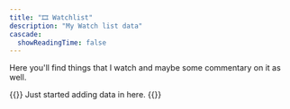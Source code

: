 ```yaml
---
title: "🎞️ Watchlist"
description: "My Watch list data"
cascade:
  showReadingTime: false
---
```

Here you'll find things that I watch and maybe some commentary on it as well.

{{<alert>}}
Just started adding data in here.
{{</alert>}}
